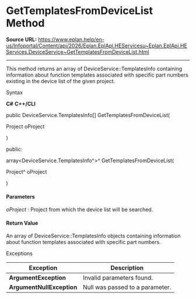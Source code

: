 # GetTemplatesFromDeviceList Method

**Source URL:** https://www.eplan.help/en-us/Infoportal/Content/api/2026/Eplan.EplApi.HEServicesu~Eplan.EplApi.HEServices.DeviceService~GetTemplatesFromDeviceList.html

---

This method returns an array of DeviceService::TemplatesInfo containing information about function templates associated with specific part numbers existing in the device list of the given project.

Syntax

**C#**
**C++/CLI**


public DeviceService.TemplatesInfo[] GetTemplatesFromDeviceList( 

   Project oProject

)

public:

array<DeviceService.TemplatesInfo^>^ GetTemplatesFromDeviceList( 

   Project^ oProject

)


#### Parameters

*oProject*
:   Project from which the device list will be searched.

#### Return Value

An array of DeviceService::TemplatesInfo objects containing information about function templates associated with specific part numbers.

Exceptions

| Exception | Description |
| --- | --- |
| **ArgumentException** | Invalid parameters found. |
| **ArgumentNullException** | Null was passed to a parameter. |
